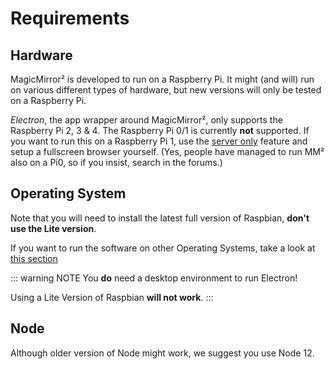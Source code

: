 # Requirements

## Hardware

MagicMirror² is developed to run on a Raspberry Pi. It might (and will) run on various different types of hardware, but new versions will only be tested on a Raspberry Pi.

*Electron*, the app wrapper around MagicMirror², only supports the Raspberry Pi 2, 3 & 4. The Raspberry Pi 0/1 is currently **not** supported. If you want to run this on a Raspberry Pi 1, use the [server only](installation.md#server-only) feature and setup a fullscreen browser yourself. (Yes, people have managed to run MM² also on a Pi0, so if you insist, search in the forums.)

## Operating System

Note that you will need to install the latest full version of Raspbian, **don't use the Lite version**.

If you want to run the software on other Operating Systems, take a look at [this section](/getting-started/installation#other-operating-system)

::: warning NOTE
You **do** need a desktop environment to run Electron! 

Using a Lite Version of Raspbian **will not work**.
:::

## Node

Although older version of Node might work, we suggest you use Node 12.
